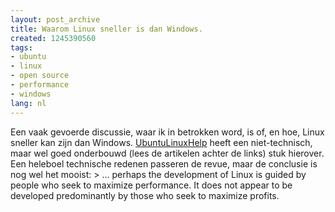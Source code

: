 ```yaml
---
layout: post_archive
title: Waarom Linux sneller is dan Windows.
created: 1245390560
tags:
- ubuntu
- linux
- open source
- performance
- windows
lang: nl
---
```

Een vaak gevoerde discussie, waar ik in betrokken word, is of, en hoe, Linux sneller kan zijn dan Windows. [UbuntuLinuxHelp](http://ubuntulinuxhelp.com/why-is-linux-faster-than-windows/) heeft een niet-technisch, maar wel goed onderbouwd (lees de artikelen achter de links) stuk hierover. Een heleboel technische redenen passeren de revue, maar de conclusie is nog wel het mooist: > ... perhaps the development of Linux is guided by people who seek to maximize performance. It does not appear to be developed predominantly by those who seek to maximize profits.
